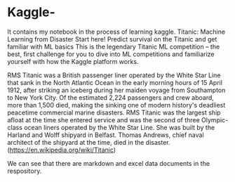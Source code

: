 # Kaggle-
It contains my notebook in the process of learning kaggle.
Titanic: Machine Learning from Disaster
Start here! Predict survival on the Titanic and get familiar with ML basics
This is the legendary Titanic ML competition – the best, first challenge for you to dive into ML competitions and familiarize yourself with how the Kaggle platform works.

RMS Titanic was a British passenger liner operated by the White Star Line that sank in the North Atlantic Ocean in the early morning hours of 15 April 1912, after striking an iceberg during her maiden voyage from Southampton to New York City. Of the estimated 2,224 passengers and crew aboard, more than 1,500 died, making the sinking one of modern history's deadliest peacetime commercial marine disasters. RMS Titanic was the largest ship afloat at the time she entered service and was the second of three Olympic-class ocean liners operated by the White Star Line. She was built by the Harland and Wolff shipyard in Belfast. Thomas Andrews, chief naval architect of the shipyard at the time, died in the disaster.(https://en.wikipedia.org/wiki/Titanic)

We can see that there are markdown and excel data documents in the respository.
